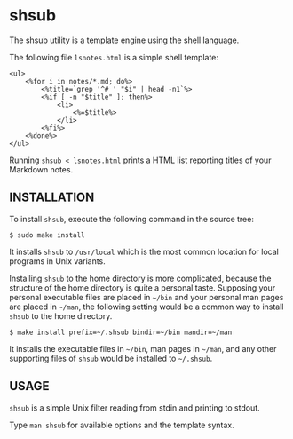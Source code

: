 shsub
=====

The shsub utility is a template engine using the shell language.

The following file `lsnotes.html` is a simple shell template:

	<ul>
		<%for i in notes/*.md; do%>
			<%title=`grep '^# ' "$i" | head -n1`%>
			<%if [ -n "$title" ]; then%>
				<li>
					<%=$title%>
				</li>
			<%fi%>
		<%done%>
	</ul>

Running `shsub < lsnotes.html` prints a HTML list reporting titles of
your Markdown notes.

INSTALLATION
------------

To install `shsub`, execute the following command in the source tree:

	$ sudo make install

It installs `shsub` to `/usr/local` which is the most common location
for local programs in Unix variants.

Installing `shsub` to the home directory is more complicated,
because the structure of the home directory is quite a personal
taste. Supposing your personal executable files are placed in
`~/bin` and your personal man pages are placed in `~/man`,
the following setting would be a common way to install `shsub` to
the home directory.

	$ make install prefix=~/.shsub bindir=~/bin mandir=~/man

It installs the executable files in `~/bin`, man pages in `~/man`,
and any other supporting files of `shsub` would be installed to
`~/.shsub`.

USAGE
-----

`shsub` is a simple Unix filter
reading from stdin and printing to stdout.

Type `man shsub` for available options and the template syntax.
